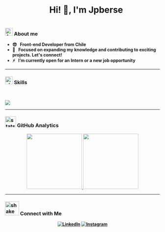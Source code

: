 <div id="user-content-toc">
  <ul align="center">
    <summary><h1 style="display: inline-block">Hi! 👋, I'm Jpberse</h1></summary>
  </ul>
</div>

### <img src="https://media4.giphy.com/media/v1.Y2lkPTc5MGI3NjExbmk4MmVieXBsMG45bjIzcmpnbGwwODZhMnBiMWh2OWw2N3k0em5tdyZlcD12MV9pbnRlcm5hbF9naWZfYnlfaWQmY3Q9cw/i0HhgCcJE3GM8KGy4g/giphy.gif" alt="About me icon" width="25"><b> About me<b/>

- 😎 &nbsp; Front-end Developer from Chile
- 🌱 &nbsp; Focused on expanding my knowledge and contributing to exciting projects. Let's connect!
- ⚡ &nbsp; I’m currently open for an Intern or a new job opportunity

---

### <img src="https://media2.giphy.com/media/QssGEmpkyEOhBCb7e1/giphy.gif?cid=ecf05e47a0n3gi1bfqntqmob8g9aid1oyj2wr3ds3mg700bl&rid=giphy.gif" width ="25" alt="skills icon"><b> Skills</b>
<br>

<p align="left">
  <a href="https://skillicons.dev">
    <img src="https://skillicons.dev/icons?i=html,css,js,react,tailwind,vscode,git,github,ps&perline=14" />
  </a>
</p>

---

### <img src="https://media.giphy.com/media/iY8CRBdQXODJSCERIr/giphy.gif" width="35" alt="stats icon"><b> GitHub Analytics </b>

<p align="center">
  <a href="https://github.com/jpberse">
    <img height="180em" src="https://github-readme-stats.vercel.app/api?username=jpberse&theme=highcontrast&show_icons=true&hide_border=true&count_private=true"/>
    <img height="180em" src="https://github-readme-stats.vercel.app/api/top-langs/?username=jpberse&theme=highcontrast&show_icons=true&hide_border=true&layout=compact"/>
  </a>
</p>

---

### <img src="https://media4.giphy.com/media/v1.Y2lkPTc5MGI3NjExODZ2NXZlYXJyYjVnbWlna3NyNGRmZWF3ZHkzNGt4dmFkN3hwN2VmZSZlcD12MV9pbnRlcm5hbF9naWZfYnlfaWQmY3Q9cw/HOHlAVsG7pKR6Q7W83/giphy.gif" width="45" alt="shake hands icon"><b> Connect with Me  </b>

<p align="center">
  <a href="https://www.linkedin.com/in/juan-pablo-bersezio-alvarez/"><img alt="LinkedIn" src="https://img.shields.io/badge/linkedin-jpberse-blue"></a>
  <a href="https://www.instagram.com/bersejp"><img alt="Instagram" src="https://img.shields.io/badge/instagram-bersejp-pink"></a>
</p>
